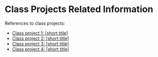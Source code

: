 # Class Projects Related Information

References to class projects:

- [Class project 1: [short title]](/class-projects/class-project-1/README.md)
- [Class project 2: [short title]](/class-projects/class-project-2/README.md)
- [Class project 3: [short title]](/class-projects/class-project-3/README.md)
- [Class project 4: [short title]](/class-projects/class-project-4/README.md)
